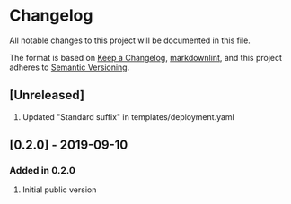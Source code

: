 # Changelog

All notable changes to this project will be documented in this file.

The format is based on [Keep a Changelog](https://keepachangelog.com/en/1.0.0/),
[markdownlint](https://dlaa.me/markdownlint/),
and this project adheres to [Semantic Versioning](https://semver.org/spec/v2.0.0.html).

## [Unreleased]

1. Updated "Standard suffix" in templates/deployment.yaml

## [0.2.0] - 2019-09-10

### Added in 0.2.0

1. Initial public version
